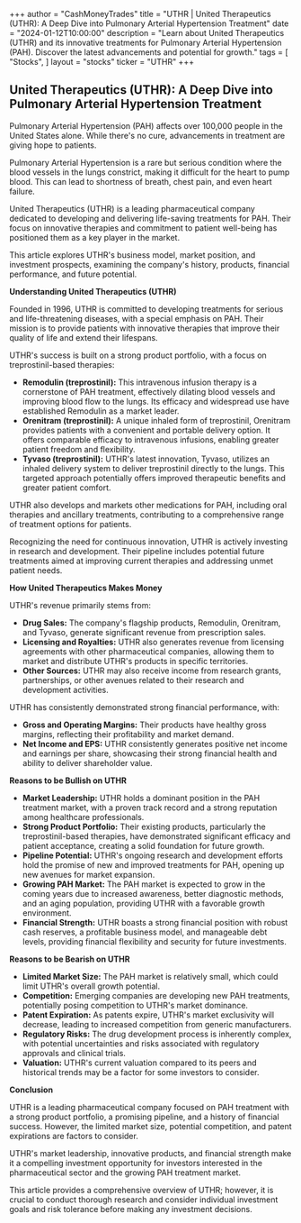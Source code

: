 +++
author = "CashMoneyTrades"
title = "UTHR |  United Therapeutics (UTHR): A Deep Dive into Pulmonary Arterial Hypertension Treatment"
date = "2024-01-12T10:00:00"
description = "Learn about United Therapeutics (UTHR) and its innovative treatments for Pulmonary Arterial Hypertension (PAH). Discover the latest advancements and potential for growth."
tags = [
"Stocks",
]
layout = "stocks"
ticker = "UTHR"
+++
        


## United Therapeutics (UTHR): A Deep Dive into Pulmonary Arterial Hypertension Treatment

Pulmonary Arterial Hypertension (PAH) affects over 100,000 people in the United States alone. While there's no cure, advancements in treatment are giving hope to patients. 

Pulmonary Arterial Hypertension is a rare but serious condition where the blood vessels in the lungs constrict, making it difficult for the heart to pump blood. This can lead to shortness of breath, chest pain, and even heart failure. 

United Therapeutics (UTHR) is a leading pharmaceutical company dedicated to developing and delivering life-saving treatments for PAH. Their focus on innovative therapies and commitment to patient well-being has positioned them as a key player in the market. 

This article explores UTHR's business model, market position, and investment prospects, examining the company's history, products, financial performance, and future potential. 

**Understanding United Therapeutics (UTHR)**

Founded in 1996, UTHR is committed to developing treatments for serious and life-threatening diseases, with a special emphasis on PAH. Their mission is to provide patients with innovative therapies that improve their quality of life and extend their lifespans.

UTHR's success is built on a strong product portfolio, with a focus on treprostinil-based therapies: 

* **Remodulin (treprostinil):** This intravenous infusion therapy is a cornerstone of PAH treatment, effectively dilating blood vessels and improving blood flow to the lungs. Its efficacy and widespread use have established Remodulin as a market leader.
* **Orenitram (treprostinil):** A unique inhaled form of treprostinil, Orenitram provides patients with a convenient and portable delivery option. It offers comparable efficacy to intravenous infusions, enabling greater patient freedom and flexibility.
* **Tyvaso (treprostinil):**  UTHR's latest innovation, Tyvaso, utilizes an inhaled delivery system to deliver treprostinil directly to the lungs. This targeted approach potentially offers improved therapeutic benefits and greater patient comfort. 

UTHR also develops and markets other medications for PAH, including oral therapies and ancillary treatments, contributing to a comprehensive range of treatment options for patients.

Recognizing the need for continuous innovation, UTHR is actively investing in research and development. Their pipeline includes potential future treatments aimed at improving current therapies and addressing unmet patient needs.

**How United Therapeutics Makes Money**

UTHR's revenue primarily stems from:

* **Drug Sales:**  The company's flagship products, Remodulin, Orenitram, and Tyvaso, generate significant revenue from prescription sales.
* **Licensing and Royalties:**  UTHR also generates revenue from licensing agreements with other pharmaceutical companies, allowing them to market and distribute UTHR's products in specific territories.
* **Other Sources:**  UTHR may also receive income from research grants, partnerships, or other avenues related to their research and development activities. 

UTHR has consistently demonstrated strong financial performance, with:

* **Gross and Operating Margins:**  Their products have healthy gross margins, reflecting their profitability and market demand.
* **Net Income and EPS:**  UTHR consistently generates positive net income and earnings per share, showcasing their strong financial health and ability to deliver shareholder value.

**Reasons to be Bullish on UTHR**

* **Market Leadership:** UTHR holds a dominant position in the PAH treatment market, with a proven track record and a strong reputation among healthcare professionals.
* **Strong Product Portfolio:**  Their existing products, particularly the treprostinil-based therapies, have demonstrated significant efficacy and patient acceptance, creating a solid foundation for future growth.
* **Pipeline Potential:** UTHR's ongoing research and development efforts hold the promise of new and improved treatments for PAH, opening up new avenues for market expansion. 
* **Growing PAH Market:**  The PAH market is expected to grow in the coming years due to increased awareness, better diagnostic methods, and an aging population, providing UTHR with a favorable growth environment.
* **Financial Strength:** UTHR boasts a strong financial position with robust cash reserves, a profitable business model, and manageable debt levels, providing financial flexibility and security for future investments.

**Reasons to be Bearish on UTHR**

* **Limited Market Size:**  The PAH market is relatively small, which could limit UTHR's overall growth potential.
* **Competition:**  Emerging companies are developing new PAH treatments, potentially posing competition to UTHR's market dominance.
* **Patent Expiration:**  As patents expire, UTHR's market exclusivity will decrease, leading to increased competition from generic manufacturers.
* **Regulatory Risks:**  The drug development process is inherently complex, with potential uncertainties and risks associated with regulatory approvals and clinical trials.
* **Valuation:**  UTHR's current valuation compared to its peers and historical trends may be a factor for some investors to consider.

**Conclusion**

UTHR is a leading pharmaceutical company focused on PAH treatment with a strong product portfolio, a promising pipeline, and a history of financial success. However, the limited market size, potential competition, and patent expirations are factors to consider. 

UTHR's market leadership, innovative products, and financial strength make it a compelling investment opportunity for investors interested in the pharmaceutical sector and the growing PAH treatment market.

This article provides a comprehensive overview of UTHR; however, it is crucial to conduct thorough research and consider individual investment goals and risk tolerance before making any investment decisions. 

        